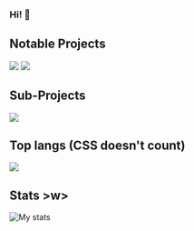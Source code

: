 ### Hi! 👋


## Notable Projects
<a href="https://github.com/dev-sda1/CentroBot"><img src="https://github-readme-stats.vercel.app/api/pin/?username=dev-sda1&repo=CentroBot&show_owner=true&theme=dark&hide_border=true"></a>
<a href="https://github.com/dev-sda1/Art-Sharing-Site"><img src="https://github-readme-stats.vercel.app/api/pin/?username=dev-sda1&repo=Art-Sharing-Site&show_owner=true&theme=dark&hide_border=true"></a>


## Sub-Projects
<a href="https://github.com/dev-sda1/projects"><img src="https://github-readme-stats.vercel.app/api/pin/?username=dev-sda1&repo=projects&show_owner=true&theme=dark&hide_border=true"></a>

## Top langs (CSS doesn't count)
<img src="https://github-readme-stats.vercel.app/api/top-langs/?username=dev-sda1&show_icons=true&hide_border=false&theme=dark&hide_border=true">

## Stats >w>
<img src="https://github-readme-stats.vercel.app/api?username=dev-sda1&show_icons=true&hide_border=false&theme=dark&hide_border=true" alt="My stats">

<!--
**dev-sda1/dev-sda1** is a ✨ _special_ ✨ repository because its `README.md` (this file) appears on your GitHub profile.

Here are some ideas to get you started:

- 🔭 I’m currently working on ...
- 🌱 I’m currently learning ...
- 👯 I’m looking to collaborate on ...
- 🤔 I’m looking for help with ...
- 💬 Ask me about ...
- 📫 How to reach me: ...
- 😄 Pronouns: ...
- ⚡ Fun fact: ...
-->
